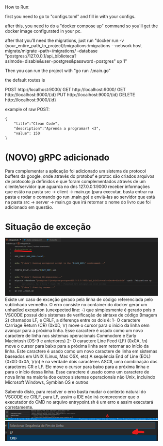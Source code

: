 How to Run:

first you need to go to "configs.toml" and fill in with your configs.

after this, you need to do a "docker compose up" command so you'll get the docker image configurated in your pc.

after that you'll need the migrations, just run "docker run -v {your_entire_path_to_project}\migrations:/migrations --network host migrate/migrate -path=/migrations/ -database "postgres://127.0.0.1/api_biblioteca?sslmode=disable&user=postgres&password=postgres" up 1"

Then you can run the project with "go run .\main.go"

the default routes is 

POST http://localhost:9000/
GET http://localhost:9000/
GET http://localhost:9000/{id}
PUT http://localhost:9000/{id}
DELETE http://localhost:9000/{id}


example of raw POST:
    
    {
        "title":"Clean Code",
        "description":"Aprenda a programar! <3",
        "value": 150
    }

# (NOVO) gRPC adicionado
Para complementar a aplicação foi adicionado um sistema de protocol buffers da google, onde através do protobuf e protoc são criados arquivos de protocolo já definidos e que foram complementados através de um cliente/servidor que aguarda no dns 127.0.0.1:9000 receber informações que estão na pasta src -> client -> main.go (para executar, basta entrar na pasta e rodar o comando go run \.main.go) e enviá-las ao servidor que está na pasta src -> server -> main.go que irá retornar o nome do livro que foi adicionado em questão.

# Situação de exceção
![plot](./exceptions/entrypoint.png)
Existe um caso de exceção gerado pela linha de código referenciada pelo sublinhado vermelho. O erro consiste no container do docker gerar um unhadled exception (unexpected line: -) que simplesmente é gerado pois o VSCODE possui dois sistemas de verificação de sintaxe de código (Imagem 2) chamados LF, e CRLF, a diferença entre os dois é:
    1- O caractere Carriage Return (CR) (0x0D, \r) move o cursor para o início da linha sem avançar para a próxima linha. Esse caractere é usado como um novo caractere de linha nos sistemas operacionais Commodore e Early Macintosh (OS-9 e anteriores)
    2- O caractere Line Feed (LF) (0x0A, \n) move o cursor para baixo para a próxima linha sem retornar ao início da linha. Este caractere é usado como um novo caractere de linha em sistemas baseados em UNIX (Linux, Mac OSX, etc)
A sequência End of Line (EOL) (0x0D 0x0A, \r\n) é na verdade dois caracteres ASCII, uma combinação dos caracteres CR e LF. Ele move o cursor para baixo para a próxima linha e para o início dessa linha. Esse caractere é usado como um caractere de nova linha na maioria dos outros sistemas operacionais não Unix, incluindo Microsoft Windows, Symbian OS e outros

Sabendo disto, para resolver o erro basta mudar o contexto natural do VSCODE de CRLF, para LF, assim a IDE não irá compreender que o executador do CMD no arquivo entrypoint.sh é um erro e assim executará corretamente.
![plot](./exceptions/CRLF.png)
![plot](./exceptions/LF.png)